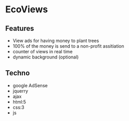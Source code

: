 # EcoViews


## Features

  - View ads for having money to plant trees
  - 100% of the money is send to a non-profit assitiation
  - counter of views in real time
  - dynamic background (optional)

## Techno

 - google AdSense
 - jquerry
 - ajax
 - html:5
 - css:3
 - js